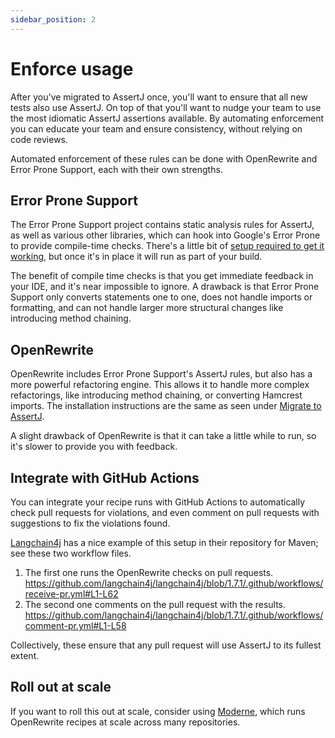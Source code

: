 ```yaml
---
sidebar_position: 2
---
```

# Enforce usage

After you've migrated to AssertJ once, you'll want to ensure that all new tests also use AssertJ.
On top of that you'll want to nudge your team to use the most idiomatic AssertJ assertions available.
By automating enforcement you can educate your team and ensure consistency, without relying on code reviews.

Automated enforcement of these rules can be done with OpenRewrite and Error Prone Support, each with their own strengths.

## Error Prone Support

The Error Prone Support project contains static analysis rules for AssertJ, as well as various other libraries,
which can hook into Google's Error Prone to provide compile-time checks.
There's a little bit of [setup required to get it working](https://error-prone.picnic.tech/#-getting-started),
but once it's in place it will run as part of your build.

The benefit of compile time checks is that you get immediate feedback in your IDE, and it's near impossible to ignore.
A drawback is that Error Prone Support only converts statements one to one, does not handle imports or formatting,
and can not handle larger more structural changes like introducing method chaining.

## OpenRewrite

OpenRewrite includes Error Prone Support's AssertJ rules, but also has a more powerful refactoring engine.
This allows it to handle more complex refactorings, like introducing method chaining, or converting Hamcrest imports.
The installation instructions are the same as seen under [Migrate to AssertJ](./migrate-to-assertj).

A slight drawback of OpenRewrite is that it can take a little while to run, so it's slower to provide you with feedback.

## Integrate with GitHub Actions

You can integrate your recipe runs with GitHub Actions to automatically check pull requests for violations,
and even comment on pull requests with suggestions to fix the violations found.

[Langchain4j](https://docs.langchain4j.dev/) has a nice example of this setup in their repository for Maven; see these two workflow files.

1. The first one runs the OpenRewrite checks on pull requests.
https://github.com/langchain4j/langchain4j/blob/1.7.1/.github/workflows/receive-pr.yml#L1-L62
2. The second one comments on the pull request with the results.
https://github.com/langchain4j/langchain4j/blob/1.7.1/.github/workflows/comment-pr.yml#L1-L58

Collectively, these ensure that any pull request will use AssertJ to its fullest extent.

## Roll out at scale

If you want to roll this out at scale, consider using [Moderne](https://moderne.ai/),
which runs OpenRewrite recipes at scale across many repositories.
